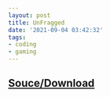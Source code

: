 ```yaml
---
layout: post
title: UnFragged
date: '2021-09-04 03:42:32'
tags:
- coding
- gaming
---
```


## [Souce/Download](https://github.com/animafps/UnFragged)
